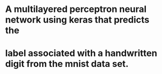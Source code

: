 # A multilayered perceptron neural network using keras that predicts the 
# label associated with a handwritten digit from the mnist data set.
